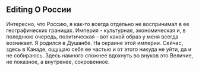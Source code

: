 ## Editing О России

Интересно, что Россию, я как-то всегда отдельно не воспринимал в ее географических границах. Империя - культурная, экономическая и, в поледнюю очередь, политическая - вот какой образ у меня всегда возникает. 
Я родился в Душанбе. На окраине этой империи. 
Сейчас, здесь в Канаде, ощущаю себя ее частью и от этого никуда не уйти, да и не собираюсь. 
Здесь намного сложнее вдохнуть во внуков это Величие, не показное, а внутренее, сокровенное.

